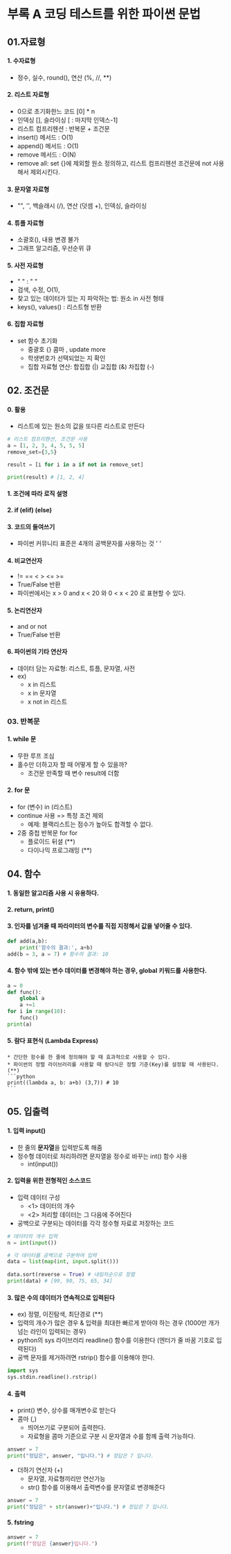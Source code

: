 # 부록 A 코딩 테스트를 위한 파이썬 문법 

## 01.자료형 

#### 1. 수자료형
* 정수, 실수, round(), 연산 (%, //, **) 
#### 2. 리스트 자료형
  * 0으로 초기화한느 코드 [0] * n
  * 인덱싱 [], 슬라이싱 [ : 마지막 인덱스-1]
  * 리스트 컴프리헨션 : 반복문 + 조건문
  * insert() 메서드 : O(1)
  * append() 메서드 : O(1)
  * remove 메서드 : O(N)
  * remove all: set {}에 제외할 원소 정의하고, 리스트 컴프리헨션 조건문에 not 사용해서 제외시킨다.
#### 3. 문자열 자료형
* "", '', 백슬래시 (/), 연산 (덧셈 +), 인덱싱, 슬라이싱
#### 4. 튜플 자료형
* 소괄호(), 내용 변경 불가
* 그래프 알고리즘, 우선순위 큐
#### 5. 사전 자료형
  * " " : " "
  * 검색, 수정, O(1), 
  * 찾고 있는 데이터가 있는 지 파악하는 법: 원소 in 사전 형태
  * keys(), values() : 리스트형 반환
#### 6. 집합 자료형
* set 함수 초기화 
  * 중괄호 {} 콤마 ,  update more
  * 학생번호가 선택되었는 지 확인
  * 집합 자료형 연산: 합집합 (|) 교집합 (&) 차집합 (-) 


## 02. 조건문 

#### 0. 활용
* 리스트에 있는 원소의 값을 또다른 리스트로 만든다
```python
# 리스트 컴프리헨션, 조건문 사용
a = [1, 2, 3, 4, 5, 5, 5]
remove_set={3,5}

result = [i for i in a if not in remove_set]

print(result) # [1, 2, 4]
```
#### 1. 조건에 따라 로직 설명
#### 2. if (elif) (else) 
#### 3. 코드의 들여쓰기
* 파이썬 커뮤니티 표준은 4개의 공백문자를 사용하는 것 '    '
#### 4. 비교연산자
* != == < > <= >=
* True/False 반환
* 파이썬에서는  x > 0 and x < 20 와 0 < x < 20 로 표현할 수 있다.

#### 5. 논리연산자 
* and or not 
* True/False 반환

#### 6. 파이썬의 기타 연산자
* 데이터 담는 자료형: 리스트, 튜플, 문자열, 사전 
* ex) 
  * x in 리스트 
  * x in 문자열 
  * x not in 리스트 

### 03. 반복문 

#### 1. while 문 
* 무한 루프 조심
* 홀수만 더하고자 할 때 어떻게 할 수 있을까?
  * 조건문 만족할 때 변수 result에 더함 
  
  
#### 2. for 문
* for (변수) in (리스트)
* continue 사용 => 특정 조건 제외 
  * 예제: 블랙리스트는 점수가 높아도 합격할 수 없다. 
* 2중 중첩 반복문 for for
  * 플로이드 뒤셜 (**)
  * 다이나믹 프로그래밍 (**)

## 04. 함수
#### 1. 동일한 알고리즘 사용 시 유용하다. 
#### 2. return, print() 
#### 3. 인자를 넘겨줄 때 파라미터의 변수를 직접 지정해서 값을 넣어줄 수 있다. 
``` python
def add(a,b):
    print('함수의 결과:', a+b)
add(b = 3, a = 7) # 함수의 결과: 10
```
#### 4.  함수 밖에 있는 변수 데이터를 변경해야 하는 경우, global 키워드를 사용한다. 
```python
a = 0 
def func(): 
    global a
    a +=1
for i in range(10): 
    func()
print(a)
```
#### 5. 람다 표현식 (Lambda Express)
    * 간단한 함수를 한 줄에 정의해야 할 때 효과적으로 사용할 수 있다. 
    * 파이썬의 정렬 라이브러리를 사용할 때 람다식은 정렬 기준(Key)를 설정할 때 사용된다. (**)
    ```python
    print((lambda a, b: a+b) (3,7)) # 10    
    ```
    
## 05. 입출력 
#### 1. 입력 input() 
* 한 줄의 <b>문자열</b>을 입력받도록 해줌
* 정수형 데이터로 처리하려면 문자열을 정수로 바꾸는 int() 함수 사용
     * int(input())
     
#### 2. 입력을 위한 전형적인 소스코드 
* 입력 데이터 구성 
   * <1> 데이터의 개수 
   * <2> 처리할 데이터는 그 다음에 주어진다
* 공백으로 구분되는 데이터를 각각 정수형 자료로 저장하는 코드 
```python
# 데이터의 개수 입력
n = int(input())

# 각 데이터를 공백으로 구분하여 입력
data = list(map(int, input.split()))
    
data.sort(reverse = True) # 내림차순으로 정렬
print(data) # [99, 90, 75, 65, 34]
```

#### 3. 많은 수의 데이터가 연속적으로 입력된다 
* ex) 정렬, 이진탐색, 최단경로  (**)
* 입력의 개수가 많은 경우 & 입력을 최대한 빠르게 받아야 하는 경우 
(1000만 개가 넘는 라인이 입력되는 경우)
* python의 sys 라이브러리 readline() 함수를 이용한다 (엔터가 줄 바꿈 기호로 입력된다)
* 공백 문자를 제거하려면 rstrip() 함수를 이용해야 한다.
```python
import sys
sys.stdin.readline().rstrip()
```

#### 4. 출력
* print() 변수, 상수를 매개변수로 받는다
* 콤마 (,) 
    * 띄어쓰기로 구분되어 출력한다. 
    * 자료형을 콤마 기준으로 구분 시 문자열과 수를 함께 출력 가능하다. 
```python
answer = 7
print("정답은", answer, "입니다.") # 정답은 7 입니다.
```
* 더하기 연산자 (+)
    * 문자열, 자료형끼리만 연산가능 
    * str() 함수를 이용해서 출력변수를 문자열로 변경해준다
```python
answer = 7
print("정답은" + str(answer)+"입니다.") # 정답은 7 입니다.
```
 #### 5. fstring 
 ```python
 answer = 7
 print(f"정답은 {answer}입니다.")
 
 ```
